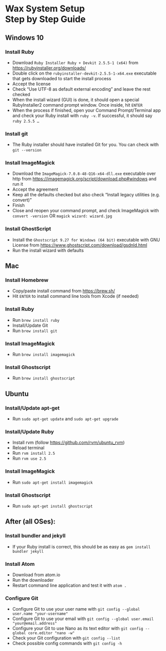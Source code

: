 # Wax System Setup<br>Step by Step Guide

## Windows 10 
### Install Ruby
- Download `Ruby Installer Ruby + Devkit 2.5.5-1 (x64)` from https://rubyinstaller.org/downloads/
- Double click on the `rubyinstaller-devkit-2.5.5-1-x64.exe` executable that gets downloaded to start the install process
- Accept the license
- Check “Use UTF-8 as default external encoding” and leave the rest checked
- When the install wizard (GUI) is done, it should open a special RubyInstaller2 command prompt window. Once inside, hit `ENTER`
- When the process if finished, open your Command Prompt/Terminal app and check your Ruby install with `ruby -v`. If successful, it should say `ruby 2.5.5 …`

### Install git
- The Ruby installer should have installed Git for you. You can check with `git --version`

### Install ImageMagick
- Download the `ImageMagick-7.0.8-48-Q16-x64-dll.exe` executable over http from https://imagemagick.org/script/download.php#windows and run it
- Accept the agreement
- Keep all the defaults checked but also check “Install legacy utilities (e.g. convert)”
- Finish
- Close and reopen your command prompt, and check ImageMagick with `convert -version` OR `magick wizard: wizard.jpg`

### Install GhostScript
- Install the `Ghostscript 9.27 for Windows (64 bit)` executable with GNU License from https://www.ghostscript.com/download/gsdnld.html
- Run the install wizard with defaults

## Mac 
### Install Homebrew
- Copy/paste install command from https://brew.sh/
- Hit `ENTER` to install command line tools from Xcode (if needed)

### Install Ruby
- Run `brew install ruby`
- Install/Update Git
- Run `brew install git`

### Install ImageMagick
- Run `brew install imagemagick`

### Install Ghostscript
- Run `brew install ghostscript`

## Ubuntu

### Install/Update apt-get
- Run `sudo apt-get update` and `sudo apt-get upgrade`

### Install/Update Ruby
- Install rvm (follow https://github.com/rvm/ubuntu_rvm)
- Reload terminal
- Run `rvm install 2.5`
- Run `rvm use 2.5`

### Install ImageMagick
- Run `sudo apt-get install imagemagick`

### Install Ghostscript
- Run `sudo apt-get install ghostscript`

## After (all OSes):

### Install bundler and jekyll
- If your Ruby install is correct, this should be as easy as `gem install bundler jekyll`

### Install Atom
- Download from atom.io 
- Run the downloader
- Restart command line application and test it with `atom .`

### Configure Git
- Configure Git to use your user name with `git config --global user.name "your-username"`
- Configure Git to use your email with `git config --global user.email "your@email.address"`
- Configure your Git to use Nano as its text editor with `git config --global core.editor "nano -w"`
- Check your Git configuration with `git config --list`
- Check possible config commands with `git config -h`




